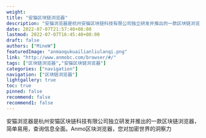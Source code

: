 ```yaml
---
weight: 
title: "安猫区块链浏览器"
description: "安猫浏览器是杭州安猫区块链科技有限公司独立研发并推出的一款区块链浏览器，简单易用，查询信息全面"
date: 2022-07-07T21:57:40+08:00
lastmod: 2022-07-07T16:45:40+08:00
draft: false
authors: ["MineW"]
featuredImage: "anmaoqukuailianliulanqi.png"
link: "http://www.anmobc.com/browser/#/"
tags: ["区块链浏览器","安猫区块链浏览器"]
categories: ["navigation"]
navigation: ["区块链浏览器"]
lightgallery: true
toc: true
pinned: false
recommend: false
recommend1: false
---
```


安猫浏览器是杭州安猫区块链科技有限公司独立研发并推出的一款区块链浏览器，简单易用，查询信息全面。Anmo区块浏览器，您对加密世界的洞察力